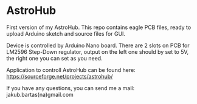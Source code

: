 # AstroHub
 First version of my AstroHub. This repo contains eagle PCB files, ready to upload Arduino sketch and source files for GUI.
 
 Device is controlled by Arduino Nano board. There are 2 slots on PCB for LM2596 Step-Down regulator, output on the left one should by set to 5V, the right one you can set as you need.
 
 Application to controll AstroHub can be found here: https://sourceforge.net/projects/astrohub/
 
 If you have any questions, you can send me a mail: jakub.bartas(na)gmail.com